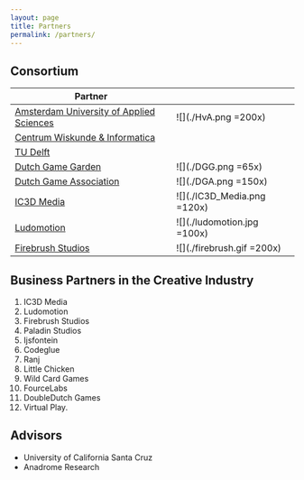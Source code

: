 ---
layout: page
title: Partners
permalink: /partners/
---## Consortium| Partner                                    |                             |
| -------------------------------------------|-----------------------------|
| [Amsterdam University of Applied Sciences] | ![](./HvA.png =200x)        |
| [Centrum Wiskunde & Informatica]           | |
| [TU Delft]                                 |                             |    
| [Dutch Game Garden]                        | ![](./DGG.png =65x)         |  
| [Dutch Game Association]                   | ![](./DGA.png =150x)        |                 
| [IC3D Media]                               | ![](./IC3D_Media.png =120x) |             
| [Ludomotion]                               | ![](./ludomotion.jpg =100x) |  
| [Firebrush Studios]                        | ![](./firebrush.gif =200x)  |

## Business Partners in the Creative Industry 1. IC3D Media
2. Ludomotion
3. Firebrush Studios
4. Paladin Studios
5. Ijsfontein
6. Codeglue 7. Ranj
8. Little Chicken
9. Wild Card Games
10. FourceLabs
11. DoubleDutch Games
12. Virtual Play.## Advisors* University of California Santa Cruz* Anadrome Research[Amsterdam University of Applied Sciences]: http://www.hva.nl/playandcivicmedia
[Centrum Wiskunde & Informatica]: https://www.cwi.nl/research-groups/software-analysis-and-transformation[TU Delft]: https://graphics.tudelft.nl[Dutch Game Garden]: http://www.dutchgamegarden.nl
[Dutch Game Association]: https://dutchgamesassociation.nl
[Ludomotion]: http://www.ludomotion.com
[IC3D Media]: http://ic3dmedia.com
[Firebrush Studios]: http://firebrushstudios.com